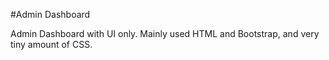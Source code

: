 #Admin Dashboard

Admin Dashboard with UI only. 
Mainly used HTML and Bootstrap, and very tiny amount of CSS.
